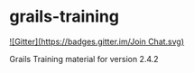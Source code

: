 grails-training
===============
[![Gitter](https://badges.gitter.im/Join Chat.svg)](https://gitter.im/objectpartners/grails-training?utm_source=badge&utm_medium=badge&utm_campaign=pr-badge&utm_content=badge)

Grails Training material for version 2.4.2
